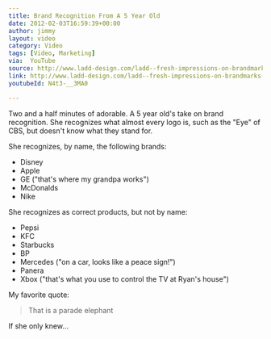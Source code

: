 ```yaml
---
title: Brand Recognition From A 5 Year Old
date: 2012-02-03T16:59:39+00:00
author: jimmy
layout: video    
category: Video
tags: [Video, Marketing]
via:  YouTube
source: http://www.ladd-design.com/ladd--fresh-impressions-on-brandmarks-(from-my-5-year-old).html
link: http://www.ladd-design.com/ladd--fresh-impressions-on-brandmarks-(from-my-5-year-old).html
youtubeId: N4t3-__3MA0

---
```


  Two and a half minutes of adorable.  A 5 year old's take on brand recognition.  She recognizes what almost every logo is, such as the "Eye" of CBS, but doesn't know what they stand for.

<!-- more -->  

She recognizes, by name, the following brands:

 - Disney
 - Apple
 - GE ("that's where my grandpa works")
 - McDonalds
 - Nike

She recognizes as correct products, but not by name:

 - Pepsi
 - KFC
 - Starbucks
 - BP
 - Mercedes ("on a car, looks like a peace sign!")
 - Panera
 - Xbox ("that's what you use to control the TV at Ryan's house")

My favorite quote:

 > That is a parade elephant

If she only knew...


